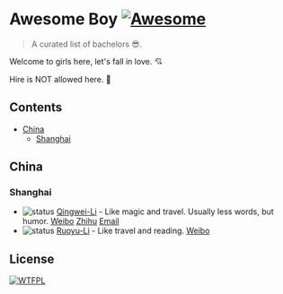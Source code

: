 # Awesome Boy [![Awesome](https://cdn.rawgit.com/sindresorhus/awesome/d7305f38d29fed78fa85652e3a63e154dd8e8829/media/badge.svg)](https://github.com/sindresorhus/awesome)
> A curated list of bachelors 😎.

Welcome to girls here, let's fall in love. 💘

Hire is NOT allowed here. 🙅


## Contents
- [China](#china)
  - [Shanghai](#shanghai)


## China
### Shanghai
- ![status](https://img.shields.io/badge/status-waiting-green.svg) [Qingwei-Li](https://github.com/qingwei-li) - Like magic and travel. Usually less words, but humor. [Weibo](http://weibo.com/ihermit) [Zhihu](https://www.zhihu.com/people/cinwell) [Email](mailto:cinwell.li@gmail.com)
- ![status](https://img.shields.io/badge/status-waiting-green.svg) [Ruoyu-Li](https://github.com/Canonzki) - Like travel and reading. [Weibo](http://weibo.com/lry9527)

## License
[![WTFPL](http://www.wtfpl.net/wp-content/uploads/2012/12/wtfpl-badge-2.png)](http://www.wtfpl.net/)
